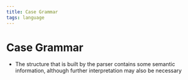 ```yaml
---
title: Case Grammar
tags: language
---
```


# Case Grammar
- The structure that is built by the parser contains some semantic information, although further interpretation may also be necessary




















































